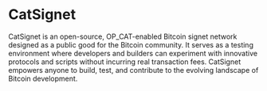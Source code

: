 
# CatSignet

CatSignet is an open-source, OP_CAT-enabled Bitcoin signet network designed as a public good for the Bitcoin community. It serves as a testing environment where developers and builders can experiment with innovative protocols and scripts without incurring real transaction fees. CatSignet empowers anyone to build, test, and contribute to the evolving landscape of Bitcoin development.

